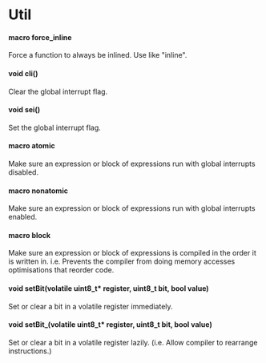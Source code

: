 # Util

#### macro force_inline
Force a function to always be inlined. Use like "inline".

#### void cli()
Clear the global interrupt flag.

#### void sei()
Set the global interrupt flag.

#### macro atomic
Make sure an expression or block of expressions run with global interrupts disabled.

#### macro nonatomic
Make sure an expression or block of expressions run with global interrupts enabled.

#### macro block
Make sure an expression or block of expressions is compiled in the order it is written in.
i.e. Prevents the compiler from doing memory accesses optimisations that reorder code.

#### void setBit(volatile uint8_t\* register, uint8_t bit, bool value)
Set or clear a bit in a volatile register immediately.

#### void setBit_(volatile uint8_t\* register, uint8_t bit, bool value)
Set or clear a bit in a volatile register lazily.
(i.e. Allow compiler to rearrange instructions.)

